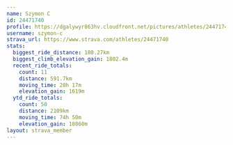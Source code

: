 ```yaml
---
name: Szymon C
id: 24471740
profile: https://dgalywyr863hv.cloudfront.net/pictures/athletes/24471740/7213253/3/large.jpg
username: szymon-c
strava_url: https://www.strava.com/athletes/24471740
stats:
  biggest_ride_distance: 180.27km
  biggest_climb_elevation_gain: 1802.4m
  recent_ride_totals:
    count: 11
    distance: 591.7km
    moving_time: 20h 17m
    elevation_gain: 1619m
  ytd_ride_totals:
    count: 50
    distance: 2109km
    moving_time: 74h 50m
    elevation_gain: 10860m
layout: strava_member
--- 
```

